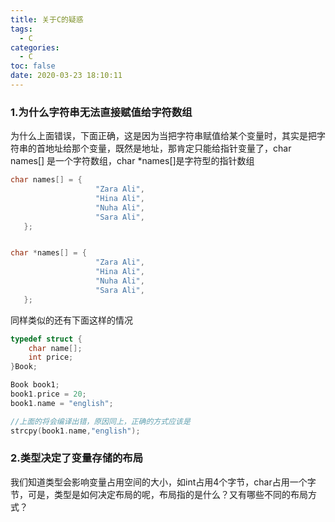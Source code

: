 ```yaml
---
title: 关于C的疑惑
tags:
  - C
categories:
  - C
toc: false
date: 2020-03-23 18:10:11
---
```


### 1.为什么字符串无法直接赋值给字符数组
为什么上面错误，下面正确，这是因为当把字符串赋值给某个变量时，其实是把字符串的首地址给那个变量，既然是地址，那肯定只能给指针变量了，char names[] 是一个字符数组，char *names[]是字符型的指针数组
```c
char names[] = {
                   "Zara Ali",
                   "Hina Ali",
                   "Nuha Ali",
                   "Sara Ali",
   };


char *names[] = {
                   "Zara Ali",
                   "Hina Ali",
                   "Nuha Ali",
                   "Sara Ali",
   };
```
同样类似的还有下面这样的情况
```c
typedef struct {
	char name[];
	int price;
}Book;

Book book1;
book1.price = 20;
book1.name = "english";

//上面的将会编译出错，原因同上，正确的方式应该是
strcpy(book1.name,"english");
```
### 2.类型决定了变量存储的布局
我们知道类型会影响变量占用空间的大小，如int占用4个字节，char占用一个字节，可是，类型是如何决定布局的呢，布局指的是什么？又有哪些不同的布局方式？